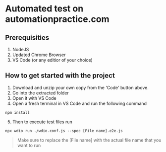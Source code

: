 Automated test on automationpractice.com
=========================================================================

Prerequisities
-------------------------------------------------------------------------
1. NodeJS
2. Updated Chrome Browser
3. VS Code (or any editior of your choice)
 
How to get started with the project
-----------------------------------------------------------------------
1. Download and unzip your own copy from the 'Code' button above.
2. Go into the extracted folder
3. Open it with VS Code
4. Open a fresh terminal in VS Code and run the following command
```
npm install
```
5. Then to execute test files run
```
npx wdio run ./wdio.conf.js --spec [File name].e2e.js
```
> Make sure to replace the [File name] with the actual file name that you want to run

